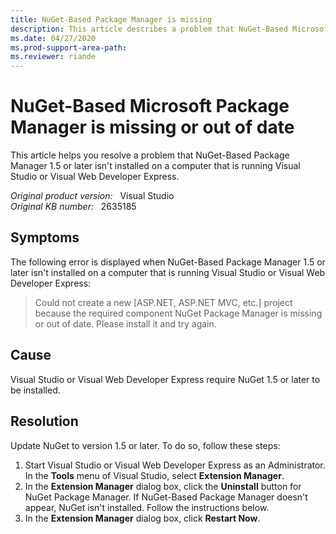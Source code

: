 ```yaml
---
title: NuGet-Based Package Manager is missing
description: This article describes a problem that NuGet-Based Microsoft Package Manager 1.5 or later isn't installed on a computer, and provides a resolution.
ms.date: 04/27/2020
ms.prod-support-area-path: 
ms.reviewer: riande
---
```

# NuGet-Based Microsoft Package Manager is missing or out of date

This article helps you resolve a problem that NuGet-Based Package Manager 1.5 or later isn't installed on a computer that is running Visual Studio or Visual Web Developer Express.

_Original product version:_ &nbsp; Visual Studio  
_Original KB number:_ &nbsp; 2635185

## Symptoms

The following error is displayed when NuGet-Based Package Manager 1.5 or later isn't installed on a computer that is running Visual Studio or Visual Web Developer Express:

> Could not create a new [ASP.NET, ASP.NET MVC, etc.] project because the required component NuGet Package Manager is missing or out of date. Please install it and try again.

## Cause

Visual Studio or Visual Web Developer Express require NuGet 1.5 or later to be installed.

## Resolution

Update NuGet to version 1.5 or later. To do so, follow these steps:

1. Start Visual Studio or Visual Web Developer Express as an Administrator. In the **Tools** menu of Visual Studio, select **Extension Manager**.
2. In the **Extension Manager** dialog box, click the **Uninstall** button for NuGet Package Manager. If NuGet-Based Package Manager doesn't appear, NuGet isn't installed. Follow the instructions below.
3. In the **Extension Manager** dialog box, click **Restart Now**.
